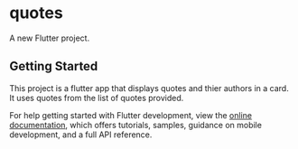 # quotes

A new Flutter project.

## Getting Started

This project is a flutter app that displays quotes and thier authors in a card. It uses quotes from the list of quotes provided.


For help getting started with Flutter development, view the
[online documentation](https://docs.flutter.dev/), which offers tutorials,
samples, guidance on mobile development, and a full API reference.
